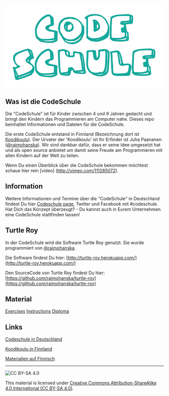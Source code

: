 ![codeSchule](logos/logo_small.jpg)

## Was ist die CodeSchule

Die "CodeSchule" ist für Kinder zwischen 4 und 9 Jahren gedacht und bringt den Kindern das Programmieren am Computer nahe. Dieses repo beinhaltet Informationen und Dateien für die CodeSchule.

Die erste CodeSchule entstand in Finnland (Bezeichnung dort ist [Koodikoulu](http://koodikoulu.fi/)). Der Urvater der 'Koodikoulu' ist Ihr Erfinder ist Juha Paananen ([@raimohanska](https://github.com/raimohanska)). Wir sind dankbar dafür, dass er seine Idee umgesetzt hat und als open source anbietet um damit seine Freude am Programmieren mit allen Kindern auf der Welt zu teilen.

Wenn Du einen Überblick über die CodeSchule bekommen möchtest schaue hier rein [video] (http://vimeo.com/111285072).

## Information
Weitere Informationen und Termine über die "CodeSchule" in Deutschland findest Du hier [Codeschule page](http://codeschule.org/de/), Twitter und Facebook mit #codeschule. Hat Dich das Konzept überzeugt? - Du kannst auch in Eurem Unternehmen eine CodeSchule stattfinden lassen! 

## Turtle Roy

In der CodeSchule wird die Software Turtle Roy genutzt. Sie wurde programmiert von [@raimohanska](https://github.com/raimohanska).

Die Software findest Du hier: [http://turtle-roy.herokuapp.com/](http://turtle-roy.herokuapp.com/)

Den SourceCode von Turtle Roy findest Du hier: [https://github.com/raimohanska/turtle-roy](https://github.com/raimohanska/turtle-roy)

## Material

[Exercises](de.md)
[Instructions](for_parents.md)
[Diploma](urkunde_codeschule.pdf)


## Links

[Codeschule in Deutschland](http://codeschule.org/de/)

[Koodikoulu in Finnland](http://koodikoulu.fi/)

[Materialien auf Finnisch](https://github.com/koodikoulu/koodikoulu)


- - -
![CC BY-SA 4.0](http://i.creativecommons.org/l/by-sa/4.0/88x31.png)

This material is licensed under [Creative Commons Attribution-ShareAlike 4.0 International (CC BY-SA 4.0)](http://creativecommons.org/licenses/by-sa/4.0/deed.en).